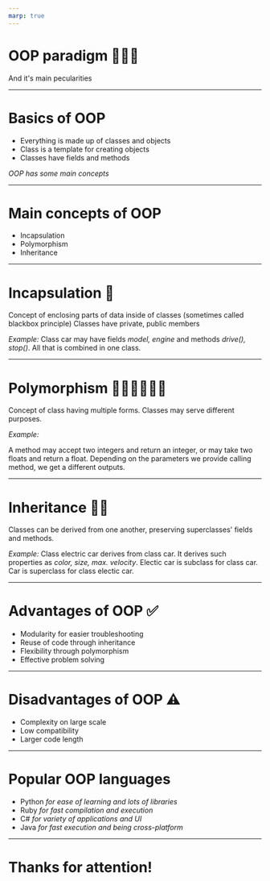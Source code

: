 ```yaml
---
marp: true
---
```

<!-- theme: uncover -->
<!-- backgroundImage: "linear-gradient(to right, #2dbb54, #6a9955)" -->
<!-- color: white -->

# OOP paradigm 📗📘📙

And it's main pecularities

---
<!-- backgroundImage: "linear-gradient(to left, #5598d8, #96bfe7)" -->

# Basics of OOP

- Everything is made up of classes and objects
- Class is a template for creating objects
- Classes have fields and methods

*OOP has some main concepts*

---
<!-- backgroundImage: "linear-gradient(to right, #5598d8, #96bfe7)" -->

# Main concepts of OOP

- Incapsulation
- Polymorphism
- Inheritance

---
<!-- backgroundImage: "linear-gradient(to top, #5598d8, #96bfe7)" -->

# Incapsulation 🔐

Concept of enclosing parts of data inside of classes (sometimes called blackbox principle)
Classes have private, public members

*Example:*
Class car may have fields *model, engine* and methods *drive(), stop()*. All that is combined in one class.

---
<!-- backgroundImage: "linear-gradient(to bottom, #5598d8, #96bfe7)" -->

# Polymorphism 🤟🏻🤟🏽🤟🏿

Concept of class having multiple forms.
Classes may serve different purposes.

*Example:*

A method may accept two integers and return an integer, or may take two floats and return a float. Depending on the parameters we provide calling method, we get a different outputs.

---
<!-- backgroundImage: "linear-gradient(to left, #5598d8, #96bfe7)" -->

# Inheritance 👩‍👧

Classes can be derived from one another, preserving superclasses' fields and methods.

*Example:*
Class electric car derives from class car.
It derives such properties as *color, size, max. velocity*.
Electic car is subclass for class car.
Car is superclass for class electic car.


---
<!-- backgroundImage: "linear-gradient(to right, #2dbb54, #6a9955)" -->
# Advantages of OOP ✅

- Modularity for easier troubleshooting
- Reuse of code through inheritance
- Flexibility through polymorphism
- Effective problem solving
---
<!-- backgroundImage: "linear-gradient(to left, #f57842, #d15e2c)" -->

# Disadvantages of OOP ⚠

- Complexity on large scale
- Low compatibility
- Larger code length

---
<!-- backgroundImage: "linear-gradient(to left, #5598d8, #96bfe7)" -->

# Popular OOP languages

- Python
*for ease of learning and lots of libraries*
- Ruby
*for fast compilation and execution*
- C#
*for variety of applications and UI*
- Java
*for fast execution and being cross-platform*

---
<!-- backgroundImage: "linear-gradient(to right, #2dbb54, #6a9955)" -->
# Thanks for attention!
